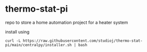 # thermo-stat-pi
repo to store a home automation project for a heater system


install using

    curl -L https://raw.githubusercontent.com/studioj/thermo-stat-pi/main/centralpy/installer.sh | bash
